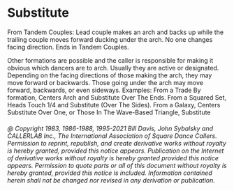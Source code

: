 
# Substitute

From Tandem Couples: Lead couple makes an arch and backs up while
the trailing couple moves forward ducking under the arch. No one
changes facing direction. Ends in Tandem Couples.

Other formations are possible and the caller is responsible for making
it obvious which dancers are to arch. Usually they are active or
designated. Depending on the facing directions of those making the
arch, they may move forward or backwards. Those going under the arch
may move forward, backwards, or even sideways. Examples: From a
Trade By formation, Centers Arch and Substitute Over The Ends. From
a Squared Set, Heads Touch 1/4 and Substitute (Over The Sides). From
a Galaxy, Centers Substitute Over One, or Those In The Wave-Based
Triangle, Substitute

###### @ Copyright 1983, 1986-1988, 1995-2021 Bill Davis, John Sybalsky and CALLERLAB Inc., The International Association of Square Dance Callers. Permission to reprint, republish, and create derivative works without royalty is hereby granted, provided this notice appears. Publication on the Internet of derivative works without royalty is hereby granted provided this notice appears. Permission to quote parts or all of this document without royalty is hereby granted, provided this notice is included. Information contained herein shall not be changed nor revised in any derivation or publication.
